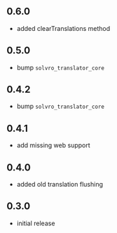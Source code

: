 ## 0.6.0

- added clearTranslations method

## 0.5.0

- bump `solvro_translator_core`


## 0.4.2

- bump `solvro_translator_core`

## 0.4.1

- add missing web support

## 0.4.0

- added old translation flushing

## 0.3.0

- initial release
